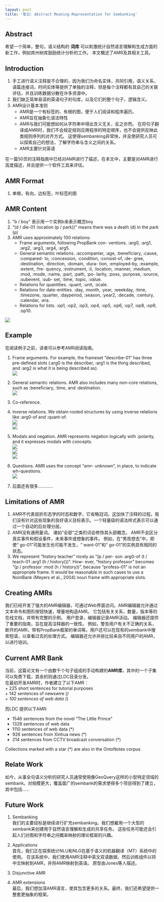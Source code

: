 ```yaml
---
layout: post
title: '笔记: Abstract Meaning Representation for Sembanking'
---
```


## Abstract

希望一个简单，整句，语义结构的 **词库** 可以刺激统计自然语言理解和生成方面的新工作，例如宾州树库鼓励统计分析的工作。 本文概述了AMR及其相关工具。

## Introduction

1.  手工进行语义注释是不合理的，因为我们为命名实体，共同引用，语义关系，语篇连接词，时间实体等提供了单独的注释，但是每个注释都有其自己的关联评估，并且训练数据分散在许多资源中。
2.  我们缺乏简单易读的英语句子的句库，以及它们的整个句子，逻辑含义。
3.  AMR设计基本准则
    * AMR是一个有标签的、有根的图，便于人们阅读和程序遍历。
    * AMR旨在抽象化语法特性
    * AMR与我们可能想如何从字符串中得出含义无关，反之亦然。 在将句子翻译成AMR时，我们不会规定规则应用程序的特定顺序，也不会提供反映此类规则序列的对齐方式。 这使得sembanking非常快，并且使研究人员可以探索自己的想法，了解字符串与含义之间的关系。
    * AMR主要针对英语

在一篇50页的注释指南中已经对AMR进行了描述，在本文中，主要是对AMR进行高度描述，并且提供一个软件工具来评估。

## AMR Format

1.  单根，有向，边标签，叶标签的图

## AMR Content

1.  "b / boy" 表示用一个实例b来表示概念boy
2.  “\(d / die-01 :location \(p / park\)\)” means there was a death \(d\) in the park \(p\)
3.  AMR uses approximately 100 relations:
    * Frame arguments, following PropBank con- ventions. :arg0, :arg1, :arg2, :arg3, :arg4, :arg5.
    * General semantic relations. :accompanier, :age, :beneficiary, :cause, :compared- to, :concession, :condition, :consist-of, :de- gree, :destination, :direction, :domain, :dura- tion, :employed-by, :example, :extent, :fre- quency, :instrument, :li, :location, :manner, :medium, :mod, :mode, :name, :part, :path, :po- larity, :poss, :purpose, :source, :subevent, :sub- set, :time, :topic, :value.
    * Relations for quantities. :quant, :unit, :scale.
    * Relations for date-entities. :day, :month, :year, :weekday, :time, :timezone, :quarter, :dayperiod, :season, :year2, :decade, :century, :calendar, :era.
    * Relations for lists. :op1, :op2, :op3, :op4, :op5, :op6, :op7, :op8, :op9, :op10.

<!--more-->

![](http://39.106.118.77/wp-content/uploads/2020/01/7729a95f64647c43b42a1776c48351d3.png)

## Example

在阅读例子之前，读者可以参考AMR阅读指南。

1.  Frame arguments. For example, the frameset “describe-01” has three pre-defined slots \(:arg0 is the describer, :arg1 is the thing described, and :arg2 is what it is being described as\).  
    ![](http://39.106.118.77/wp-content/uploads/2020/01/d3f0b04cfc7bfd84fe0310cf10cdd815.png)
2.  General semantic relations. AMR also includes many non-core relations, such as :beneficiary, :time, and :destination.  
    ![](http://39.106.118.77/wp-content/uploads/2020/01/5738ee2854383ae66387b82c8338fd0a.png)

3.  Co-reference.

4.  Inverse relations. We obtain rooted structures by using inverse relations like :arg0-of and :quant-of.  
    ![](http://39.106.118.77/wp-content/uploads/2020/01/67ba797ede9d9d835420fe6d13cf5a9f.png)  
    ![](http://39.106.118.77/wp-content/uploads/2020/01/80d309a2c597f60e3ac035affb3e9178.png)

5.  Modals and negation. AMR represents negation logically with :polarity, and it expresses modals with concepts.  
    ![](http://39.106.118.77/wp-content/uploads/2020/01/4290fe1b13b9729bbc57586c7397a5ce.png)  
    ![](http://39.106.118.77/wp-content/uploads/2020/01/6c301ef01c7ab90eec2d941569da237f.png)  
    ![](http://39.106.118.77/wp-content/uploads/2020/01/4cbc49321a0f6112724044d4c4b802e5.png)

6.  Questions. AMR uses the concept “amr- unknown”, in place, to indicate wh-questions.  
    ![](http://39.106.118.77/wp-content/uploads/2020/01/f0dd10906f14448742fcc29d22b8005b.png)

7.  后面还有很多…………

## Limitations of AMR

1.  AMR不代表屈折形态学的时态和数字，它省略冠词。这加快了注释的过程。我们没有针对这些现象的良好语义目标表示。一个轻量级的语法样式表示可以通过一个自动的后处理分层。
2.  AMR没有通用量词。 诸如“全部”之类的词会修饰其头部概念。 AMR不会区分真实事件和假设事件，未来事件或想象的事件。 例如，在“男孩想去”中，即使“ go-01”可能发生也可能不发生，“ want-01”和“ go-01”的实例具有相同的状态。
3.  We represent “history teacher” nicely as “\(p / per- son :arg0-of \(t / teach-01 :arg1 \(h / history\)\)\)”. How- ever, “history professor” becomes “\(p / professor :mod \(h / history\)\)”, because “profess-01” is not an appropriate frame. It would be reasonable in such cases to use a NomBank \(Meyers et al., 2004\) noun frame with appropriate slots.

## Creating AMRs

我们已经开发了强大的AMR编辑器，可通过Web界面访问。AMR编辑器允许通过文本命令和图形按钮快速，增量地构造AMR。 它包括有关关系，数量，版本等的在线文档，并带有完整的示例。 用户登录，编辑器记录AMR活动。 编辑器还提供了重要的指南，旨在提高注释器的一致性。 例如，警告用户有关不正确的关系，断开的AMR，带有PropBank框架的单词等。用户还可以在现有的sembank中搜索短语，以查看过去的处理方式。 编辑器还允许并排比较来自不同用户的AMR，以进行培训。

## Current AMR Bank

当前，这篇论文有一个由数千个句子组成的手动构建的**AMR库**，其中的一个子集可以免费下载，其余的则通过LDC目录分发。  
在最初开发AMR时，作者建立了以下AMR：  
\+ 225 short sentences for tutorial purposes  
\+ 142 sentences of newswire \(_\)  
\+ 100 sentences of web data \(_\)

而LDC 提供以下AMR:

* 1546 sentences from the novel “The Little Prince”
* 1328 sentences of web data
* 1110 sentences of web data \(\*\)
* 926 sentences from Xinhua news \(\*\)
* 214 sentences from CCTV broadcast conversation \(\*\)

Collections marked with a star \(\*\) are also in the OntoNotes corpus

## Relate Work

如今，从事全句语义分析的研究人员通常使用像GeoQuery这样的小型特定领域的sembank。对规模更大，覆盖面广的sembank的需求使得多个项目得到了建立，其中包括……

## Future Work

1.  Sembanking  
    我们的主要目标是继续进行扩充sembanking。我们想雇用一个大型的sembank来创建用于自然语言理解和生成的共享任务。 这些任务可能还会引起人们对图和字符串之间概率映射的理论框架的兴趣。

2.  Applications  
    首先，我们正在探索统计NLU和NLG在基于语义的机器翻译（MT）系统中的使用。 在该系统中，我们使用AMR注释中英文双语数据，然后训练组件以将中文映射到AMR，并将AMR映射到英语。 原型由Jones等人描述。

3.  Disjunctive AMR

4.  AMR extensions  
    最后，我们想加深AMR语言，使其包含更多的关系。最终，我们还希望提供一整套更抽象的框架。